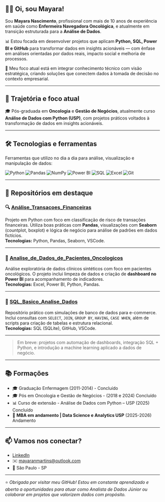 ## ✌🏼 Oi, sou Mayara!

Sou **Mayara Nascimento**, profissional com mais de 10 anos de experiência em saúde como **Enfermeira Navegadora Oncológica**, e atualmente em transição estruturada para a **Análise de Dados**.

📊 Estou focada em desenvolver projetos que aplicam **Python, SQL, Power BI e GitHub** para transformar dados em insights acionáveis — com ênfase em análises orientadas por dados reais, impacto social e melhoria de processos.

🔎 Meu foco atual está em integrar conhecimento técnico com visão estratégica, criando soluções que conectem dados à tomada de decisão no contexto empresarial.


---

## 💼 Trajetória e foco atual

🎓 Pós-graduada em **Oncologia** e **Gestão de Negócios**, atualmente curso **Análise de Dados com Python (USP)**, com projetos práticos voltados à transformação de dados em insights acionáveis.

---

## 🛠️ Tecnologias e ferramentas

Ferramentas que utilizo no dia a dia para análise, visualização e manipulação de dados:

![Python](https://img.shields.io/badge/Python-3776AB?style=for-the-badge&logo=python&logoColor=white)
![Pandas](https://img.shields.io/badge/Pandas-150458?style=for-the-badge&logo=pandas&logoColor=white)
![NumPy](https://img.shields.io/badge/Numpy-013243?style=for-the-badge&logo=numpy&logoColor=white)
![Power BI](https://img.shields.io/badge/Power%20BI-F2C811?style=for-the-badge&logo=powerbi&logoColor=black)
![SQL](https://img.shields.io/badge/SQL-336791?style=for-the-badge&logo=postgresql&logoColor=white)
![Excel](https://img.shields.io/badge/Microsoft%20Excel-217346?style=for-the-badge&logo=microsoftexcel&logoColor=white)
![Git](https://img.shields.io/badge/Git-F05032?style=for-the-badge&logo=git&logoColor=white)

---

## 📌 Repositórios em destaque

### 🔍 [Análise_Transacoes_Financeiras](https://github.com/mayaranm/analise-transacoes-financeiras)
Projeto em Python com foco em classificação de risco de transações financeiras. Utiliza boas práticas com **Pandas**, visualizações com **Seaborn** (countplot, boxplot) e lógica de negócio para análise de padrões em dados fictícios.  
**Tecnologias:** Python, Pandas, Seaborn, VSCode.

---

### 🧪 [Analise_de_Dados_de_Pacientes_Oncologicos](https://github.com/mayaranm/Analise_de_Dados_de_Pacientes_Oncologicos)
Análise exploratória de dados clínicos sintéticos com foco em pacientes oncológicos. O projeto inclui limpeza de dados e criação de **dashboard no Power BI** para acompanhamento de indicadores.  
**Tecnologias:** Excel, Power BI, Python, Pandas.

---

### 🧮 [SQL_Basico_Analise_Dados](https://github.com/mayaranm/sql_basico_analise_dados)
Repositório prático com simulações de banco de dados para e-commerce. Inclui consultas com `SELECT`, `JOIN`, `GROUP BY`, `HAVING`, `CASE WHEN`, além de scripts para criação de tabelas e estrutura relacional.  
**Tecnologias:** SQL (SQLite), GitHub, VSCode.

---

> Em breve: projetos com automação de dashboards, integração SQL + Python, e introdução a machine learning aplicado a dados de negócio.



---

## 📚 Formações

- 🎓 Graduação Enfermagem (2011-2014) - Concluído
- 🎓 Pós em Oncologia e Gestão de Negócios - (2018 e 2024) Concluído
- 📊 Curso de extensão -  Análise de Dados com Python – USP (2025)  Concluído
- 🧠 **MBA em andamento | Data Science e Analytics USP** (2025-2026) Andamento


---

## 📫 Vamos nos conectar?

- [LinkedIn](https://www.linkedin.com/in/mayaranmartins)
- ✉️ mayaranmartins@outlook.com
- 📍 São Paulo - SP

---

⭐ *Obrigada por visitar meu GitHub! Estou em constante aprendizado e aberta a oportunidades para atuar como Analista de Dados Júnior ou colaborar em projetos que valorizem dados com propósito.*

